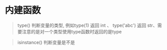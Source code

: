 # 内建函数
> type()  判断变量的类型,  例如type(1) 返回 int 、 type('abc') 返回 str、需要注意的是对一个类型使用type函数时返回的是type

> isinstance() 判断变量是不是
<!--stackedit_data:
eyJoaXN0b3J5IjpbLTM2MjQ5NDEwLDEyNDg2NTYxNDAsMTYyMD
M4NTc4MywyNDk3NTk3MDFdfQ==
-->